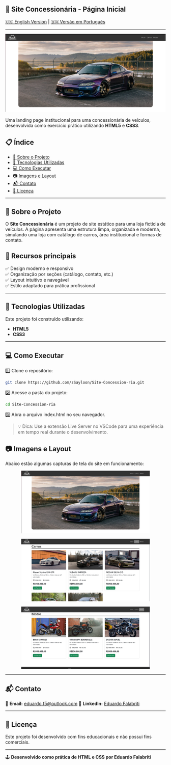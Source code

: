 ## 🚗 Site Concessionária - Página Inicial

[🇺🇸 English Version](#) | [🇧🇷 Versão em Português](#)

---

![Site Concessionária](imagem/Screenshot_1.png)

Uma landing page institucional para uma concessionária de veículos, desenvolvida como exercício prático utilizando **HTML5** e **CSS3**.

## 📋 Índice

- [📌 Sobre o Projeto](#-sobre-o-projeto)
- [🚀 Tecnologias Utilizadas](#-tecnologias-utilizadas)
- [💻 Como Executar](#-como-executar)
- [📷 Imagens e Layout](#-imagens-e-layout)
- [📬 Contato](#-contato)
- [📜 Licença](#-licença)

---

## 📌 Sobre o Projeto

O **Site Concessionária** é um projeto de site estático para uma loja fictícia de veículos. A página apresenta uma estrutura limpa, organizada e moderna, simulando uma loja com catálogo de carros, área institucional e formas de contato.

## 🔹 Recursos principais

✅ Design moderno e responsivo  
✅ Organização por seções (catálogo, contato, etc.)  
✅ Layout intuitivo e navegável  
✅ Estilo adaptado para prática profissional

---

## 🚀 Tecnologias Utilizadas

Este projeto foi construído utilizando:

- **HTML5**
- **CSS3**

---

## 💻 Como Executar

1️⃣ Clone o repositório:  
```bash
git clone https://github.com/zSayloon/Site-Concession-ria.git
```
2️⃣ Acesse a pasta do projeto:
```bash
cd Site-Concession-ria
```
3️⃣ Abra o arquivo index.html no seu navegador.

> 💡 Dica: Use a extensão Live Server no VSCode para uma experiência em tempo real durante o desenvolvimento.

## 📷 Imagens e Layout

Abaixo estão algumas capturas de tela do site em funcionamento:

<p align="center">
  <img src="imagem/Screenshot_1.png" alt="Página Inicial" width="80%">
</p>

<p align="center">
  <img src="imagem/Screenshot_2.png" alt="Catálogo de Carros" width="80%">
</p>

<p align="center">
  <img src="imagem/Screenshot_3.png" alt="Catálogo de Motos" width="80%">
</p>

--- 

## 📬 Contato

📧 **Email:** eduardo.f5@outlook.com
🔗 **LinkedIn:** [Eduardo Falabriti](https://www.linkedin.com/in/eduardo-falabriti-b-ferreira-537241310/)

---

## 📜 Licença
Este projeto foi desenvolvido com fins educacionais e não possui fins comerciais.

---
 
🕹️ **Desenvolvido como prática de HTML e CSS por Eduardo Falabriti**
